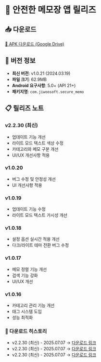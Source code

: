 # 📱 안전한 메모장 앱 릴리즈

## 📥 다운로드
[📱 APK 다운로드 (Google Drive)](https://drive.google.com/file/d/1Oybxwu2njbXe1-s8k4kOu6XJMSf2dH4w/view?usp=drivesdk)

## 🔄 버전 정보
- **최신 버전**: v1.0.21 (2024.03.19)
- **파일 크기**: 62.9MB
- **Android 요구사항**: 5.0+ (API 21+)
- **패키지명**: `com.jiwoosoft.secure_memo`

## 📋 릴리즈 노트
### v2.2.30 (최신)
- 업데이트 기능 개선
- 라이트 모드 텍스트 색상 수정
- 카테고리와 메모 구분 개선
- UI/UX 개선사항 적용

### v1.0.20
- 버그 수정 및 안정성 개선
- UI 개선사항 적용

### v1.0.19
- 업데이트 기능 수정
- 라이트 모드 텍스트 가시성 개선

### v1.0.18
- 설정 옵션 실시간 적용 개선
- 다크/라이트 테마 전환 버그 수정

### v1.0.17
- 메모 정렬 기능 개선
- 검색 기능 강화
- UI/UX 개선

### v1.0.16
- 카테고리 관리 기능 개선
- 태그 시스템 도입
- 성능 최적화 

### 🚀 다운로드 히스토리
- v2.2.30 (최신) - 2025.07.07 → [다운로드 링크](https://drive.google.com/file/d/1gVUpaKeWmGBe3hZMwXZ2x_g9sadLdUic/view?usp=drivesdk)
- v2.2.30 (최신) - 2025.07.07 → [다운로드 링크](https://drive.google.com/file/d/1gVUpaKeWmGBe3hZMwXZ2x_g9sadLdUic/view?usp=drivesdk)
- v2.2.30 (최신) - 2025.07.07 → [다운로드 링크](https://drive.google.com/file/d/1gVUpaKeWmGBe3hZMwXZ2x_g9sadLdUic/view?usp=drivesdk)
